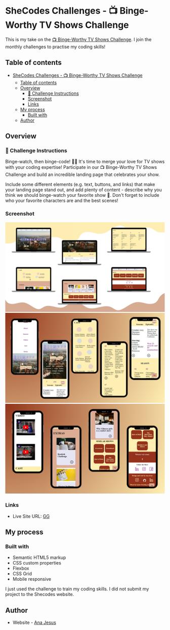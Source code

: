 # SheCodes Challenges - 📺 Binge-Worthy TV Shows Challenge

This is my take on the [📺 Binge-Worthy TV Shows Challenge](https://www.shecodes.io/contests/binge-worthy-tv-show/results). I join the monthly challenges to practise my coding skills!

## Table of contents

- [SheCodes Challenges - 📺 Binge-Worthy TV Shows Challenge](#shecodes-challenges----binge-worthy-tv-shows-challenge)
  - [Table of contents](#table-of-contents)
  - [Overview](#overview)
    - [📖 Challenge Instructions](#-challenge-instructions)
    - [Screenshot](#screenshot)
    - [Links](#links)
  - [My process](#my-process)
    - [Built with](#built-with)
  - [Author](#author)


## Overview

### 📖 Challenge Instructions

Binge-watch, then binge-code! 👩‍💻 It's time to merge your love for TV shows with your coding expertise! Participate in our 📺 Binge-Worthy TV Shows Challenge and build an incredible landing page that celebrates your show.

Include some different elements (e.g. text, buttons, and links) that make your landing page stand out, and add plenty of content - describe why you think we should binge-watch your favorite show 🍿. Don't forget to include who your favorite characters are and the best scenes!

### Screenshot

![](/images/GGdesktop.png)
![](/images/GGmobile1.png)
![](/images/GGmobile2.png)


### Links

- Live Site URL: [GG](https://archeana.github.io/GG/)

## My process

### Built with

- Semantic HTML5 markup
- CSS custom properties
- Flexbox
- CSS Grid
- Mobile responsive
  
I just used the challenge to train my coding skills. I did not submit my project to the Shecodes website.

## Author

- Website - [Ana Jesus](hhttps://anajesus.netlify.app/)
